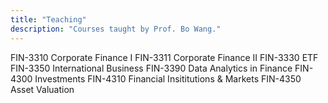 ```yaml
---
title: "Teaching"
description: "Courses taught by Prof. Bo Wang."
---
```


FIN-3310 Corporate Finance I
FIN-3311 Corporate Finance II
FIN-3330 ETF
FIN-3350 International Business
FIN-3390 Data Analytics in Finance
FIN-4300 Investments
FIN-4310 Financial Insititutions & Markets
FIN-4350 Asset Valuation